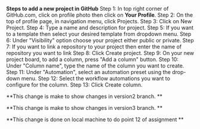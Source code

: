 **Steps to add a new project in GitHub**
Step 1: In top right corner of GitHub.com, click on profile photo then click on **Your Profile**.
Step 2: On the top of profile page, in navigation menu, click  Projects.
Step 3: Click on New Project.
Step 4: Type a name and description for project.
Step 5: If you want to a template then select your desired template from dropdown menu.
Step 6: Under "Visibility" option choose your project either public or private.
Step 7: If you want to link a repository to your project then enter the name of repository you want to link
Step 8: Click Create project.
Step 9: On your new project board, to add a column, press "Add a column" button.
Step 10: Under "Column name", type the name of the column you want to create.
Step 11: Under "Automation", select an automation preset using the drop-down menu.
Step 12: Select the workflow automations you want to configure for the column.
Step 13: Click Create column.

**This change is make to show changes in version2 branch.  **

**This change is make to show changes in version3 branch.  **

**This change is done on local machine to do point 12 of assignment **

